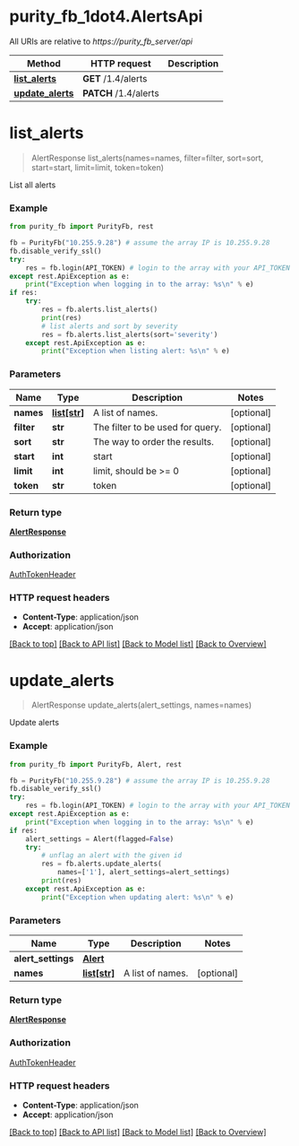 # purity_fb_1dot4.AlertsApi

All URIs are relative to *https://purity_fb_server/api*

Method | HTTP request | Description
------------- | ------------- | -------------
[**list_alerts**](AlertsApi.md#list_alerts) | **GET** /1.4/alerts | 
[**update_alerts**](AlertsApi.md#update_alerts) | **PATCH** /1.4/alerts | 


# **list_alerts**
> AlertResponse list_alerts(names=names, filter=filter, sort=sort, start=start, limit=limit, token=token)



List all alerts

### Example 
```python
from purity_fb import PurityFb, rest

fb = PurityFb("10.255.9.28") # assume the array IP is 10.255.9.28
fb.disable_verify_ssl()
try:
    res = fb.login(API_TOKEN) # login to the array with your API_TOKEN
except rest.ApiException as e:
    print("Exception when logging in to the array: %s\n" % e)
if res:
    try:
        res = fb.alerts.list_alerts()
        print(res)
        # list alerts and sort by severity
        res = fb.alerts.list_alerts(sort='severity')
    except rest.ApiException as e:
        print("Exception when listing alert: %s\n" % e)
```

### Parameters

Name | Type | Description  | Notes
------------- | ------------- | ------------- | -------------
 **names** | [**list[str]**](str.md)| A list of names. | [optional] 
 **filter** | **str**| The filter to be used for query. | [optional] 
 **sort** | **str**| The way to order the results. | [optional] 
 **start** | **int**| start | [optional] 
 **limit** | **int**| limit, should be &gt;&#x3D; 0 | [optional] 
 **token** | **str**| token | [optional] 

### Return type

[**AlertResponse**](AlertResponse.md)

### Authorization

[AuthTokenHeader](index.md#AuthTokenHeader)

### HTTP request headers

 - **Content-Type**: application/json
 - **Accept**: application/json

[[Back to top]](#) [[Back to API list]](index.md#endpoint-properties) [[Back to Model list]](index.md#documentation-for-models) [[Back to Overview]](index.md)

# **update_alerts**
> AlertResponse update_alerts(alert_settings, names=names)



Update alerts

### Example 
```python
from purity_fb import PurityFb, Alert, rest

fb = PurityFb("10.255.9.28") # assume the array IP is 10.255.9.28
fb.disable_verify_ssl()
try:
    res = fb.login(API_TOKEN) # login to the array with your API_TOKEN
except rest.ApiException as e:
    print("Exception when logging in to the array: %s\n" % e)
if res:
    alert_settings = Alert(flagged=False)
    try:
        # unflag an alert with the given id
        res = fb.alerts.update_alerts(
            names=['1'], alert_settings=alert_settings)
        print(res)
    except rest.ApiException as e:
        print("Exception when updating alert: %s\n" % e)
```

### Parameters

Name | Type | Description  | Notes
------------- | ------------- | ------------- | -------------
 **alert_settings** | [**Alert**](Alert.md)|  | 
 **names** | [**list[str]**](str.md)| A list of names. | [optional] 

### Return type

[**AlertResponse**](AlertResponse.md)

### Authorization

[AuthTokenHeader](index.md#AuthTokenHeader)

### HTTP request headers

 - **Content-Type**: application/json
 - **Accept**: application/json

[[Back to top]](#) [[Back to API list]](index.md#endpoint-properties) [[Back to Model list]](index.md#documentation-for-models) [[Back to Overview]](index.md)

